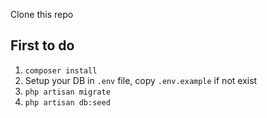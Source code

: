 Clone this repo

## First to do
1. `composer install`
2. Setup your DB in `.env` file, copy `.env.example` if not exist
3. `php artisan migrate`
4. `php artisan db:seed`
